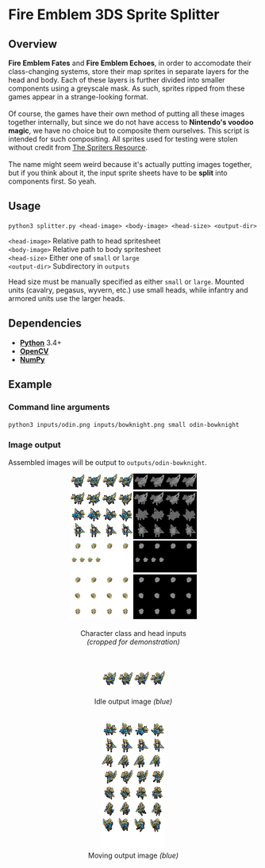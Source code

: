 # Fire Emblem 3DS Sprite Splitter

## Overview
**Fire Emblem Fates** and **Fire Emblem Echoes**, in order to accomodate their class-changing systems,
store their map sprites in separate layers for the head and body. Each of these layers is further
divided into smaller components using a greyscale mask. As such, sprites ripped from these games appear
in a strange-looking format.
<br><br>
Of course, the games have their own method of putting all these images together internally, but since we
do not have access to **Nintendo's voodoo magic**, we have no choice but to composite them ourselves.
This script is intended for such compositing. All sprites used for testing were stolen without credit
from [The Spriters Resource](https://www.spriters-resource.com/3ds/fireemblemfates/).
<br><br>
The name might seem weird because it's actually putting images together, but if you think about it, the
input sprite sheets have to be <b>split</b> into components first. So yeah.

## Usage
`python3 splitter.py <head-image> <body-image> <head-size> <output-dir>`

`<head-image>` Relative path to head spritesheet<br>
`<body-image>` Relative path to body spritesheet<br>
`<head-size>` Either one of `small` or `large`<br>
`<output-dir>` Subdirectory in `outputs`<br>

Head size must be manually specified as either `small` or `large`. Mounted units (cavalry, pegasus, wyvern, etc.) use small heads, while infantry and armored units use the larger heads.

## Dependencies
* **[Python](https://www.python.org/)** 3.4+
* **[OpenCV](https://opencv.org/)**
* **[NumPy](http://www.numpy.org/)**


## Example
### Command line arguments
`python3 inputs/odin.png inputs/bowknight.png small odin-bowknight`
### Image output
Assembled images will be output to `outputs/odin-bowknight`.
<p align="center">
<img src="examples/base1.png" alt="base1"> <img src="examples/base2.png" alt="base2"><br><br>
Character class and head inputs<br>
  <i>(cropped for demonstration)</i>
<br><br><br><br>
<img src="examples/output1.png" alt="output-1"><br><br>
  Idle output image <i>(blue)</i><br><br><br>
<img src="examples/output2.png" alt="output-2"><br>
  Moving output image <i>(blue)</i><br>
</p>


